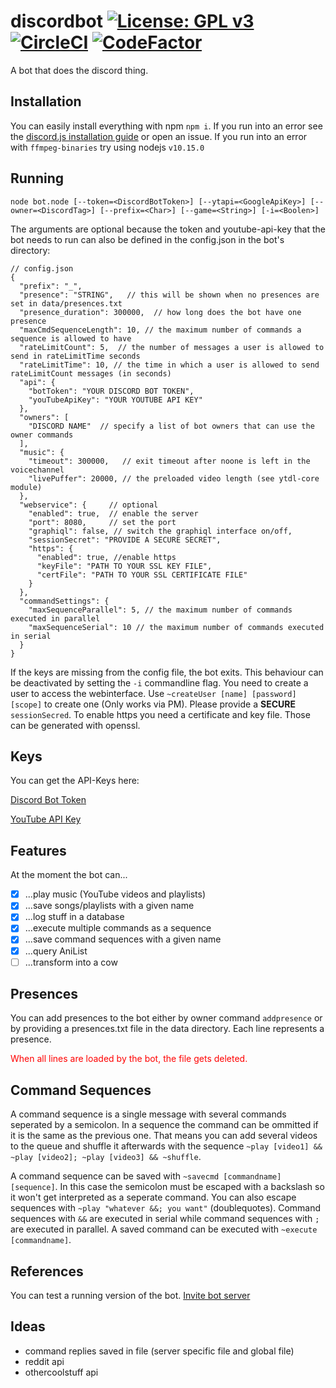 discordbot [![License: GPL v3](https://img.shields.io/badge/License-GPL%20v3-blue.svg?style=flat-square)](https://www.gnu.org/licenses/gpl-3.0) [![CircleCI](https://circleci.com/gh/Trivernis/discordbot.js.svg?style=shield)](https://circleci.com/gh/Trivernis/discordbot.js) [![CodeFactor](https://www.codefactor.io/repository/github/trivernis/discordbot.js/badge)](https://www.codefactor.io/repository/github/trivernis/discordbot.js) 
===

A bot that does the discord thing.

Installation
---

You can easily install everything with npm `npm i`. If you run into an error see the [discord.js installation guide](https://github.com/discordjs/discord.js#installation) or open an issue. If you run into an error with `ffmpeg-binaries` try using nodejs `v10.15.0`

Running
---

`node bot.node [--token=<DiscordBotToken>] [--ytapi=<GoogleApiKey>] [--owner=<DiscordTag>] [--prefix=<Char>] [--game=<String>] [-i=<Boolen>]`

The arguments are optional because the token and youtube-api-key that the bot needs to run can also be defined in the config.json in the bot's directory:
```json5
// config.json
{
  "prefix": "_",
  "presence": "STRING",   // this will be shown when no presences are set in data/presences.txt
  "presence_duration": 300000,  // how long does the bot have one presence
  "maxCmdSequenceLength": 10, // the maximum number of commands a sequence is allowed to have
  "rateLimitCount": 5,  // the number of messages a user is allowed to send in rateLimitTime seconds
  "rateLimitTime": 10, // the time in which a user is allowed to send rateLimitCount messages (in seconds)
  "api": {
    "botToken": "YOUR DISCORD BOT TOKEN",   
    "youTubeApiKey": "YOUR YOUTUBE API KEY"
  },
  "owners": [
    "DISCORD NAME"  // specify a list of bot owners that can use the owner commands
  ],
  "music": {
    "timeout": 300000,   // exit timeout after noone is left in the voicechannel
    "livePuffer": 20000, // the preloaded video length (see ytdl-core module)
  },
  "webservice": {     // optional
    "enabled": true,  // enable the server
    "port": 8080,     // set the port
    "graphiql": false, // switch the graphiql interface on/off,
    "sessionSecret": "PROVIDE A SECURE SECRET",
    "https": {
      "enabled": true, //enable https
      "keyFile": "PATH TO YOUR SSL KEY FILE",
      "certFile": "PATH TO YOUR SSL CERTIFICATE FILE"
    }
  },
  "commandSettings": {
    "maxSequenceParallel": 5, // the maximum number of commands executed in parallel
    "maxSequenceSerial": 10 // the maximum number of commands executed in serial
  }
}
```

If the keys are missing from the config file, the bot exits. This behaviour can be deactivated by setting the `-i` commandline flag.
You need to create a user to access the webinterface. Use `~createUser [name] [password] [scope]` to create one (Only works via PM).
Please provide a **SECURE** `sessionSecred`.
To enable https you need a certificate and key file. Those can be generated with openssl.

Keys
---

You can get the API-Keys here:

[Discord Bot Token](https://discordapp.com/developers)

[YouTube API Key](https://console.developers.google.com)

Features
---

At the moment the bot can...
- [x] ...play music (YouTube videos and playlists)
- [x] ...save songs/playlists with a given name
- [x] ...log stuff in a database
- [x] ...execute multiple commands as a sequence
- [x] ...save command sequences with a given name
- [x] ...query AniList
- [ ] ...transform into a cow

Presences
---

You can add presences to the bot either by owner command `addpresence` or by providing a presences.txt file in the data directory. Each line represents a presence. <p style='color: f00'> When all lines are loaded by the bot, the file gets deleted.</p>

Command Sequences
---

A command sequence is a single message with several commands seperated by a semicolon.
 In a sequence the command can be ommitted if it is the same as the previous one.
 That means you can add several videos to the queue and shuffle it afterwards with the sequence
 `~play [video1] && ~play [video2]; ~play [video3] && ~shuffle`.
 
 A command sequence can be saved with `~savecmd [commandname] [sequence]`. 
 In this case the semicolon must be escaped with a backslash so it won't get interpreted as a seperate command. You can also escape sequences with `~play "whatever &&; you want"` (doublequotes). Command sequences with `&&` are executed in serial while command sequences with `;` are executed in parallel.
 A saved command can be executed with `~execute [commandname]`.

References
---

You can test a running version of the bot. [Invite bot server](https://discordapp.com/oauth2/authorize?client_id=374703138575351809&scope=bot&permissions=1983380544)

Ideas
---
- command replies saved in file (server specific file and global file)
- reddit api
- othercoolstuff api
